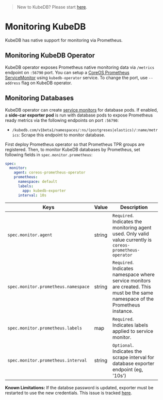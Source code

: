 > New to KubeDB? Please start [here](/docs/tutorial.md).

# Monitoring KubeDB

KubeDB has native support for monitoring via Prometheus.

## Monitoring KubeDB Operator
KubeDB operator exposes Prometheus native monitoring data via `/metrics` endpoint on `:56790` port. You can setup a [CoreOS Prometheus ServiceMonitor](https://github.com/coreos/prometheus-operator) using `kubedb-operator` service. To change the port, use `--address` flag on KubeDB operator.

## Monitoring Databases
KubeDB operator can create [service monitors](https://coreos.com/operators/prometheus/docs/latest/user-guides/running-exporters.html#create-a-matching-servicemonitor) for database pods.
If enabled, a __side-car exporter pod__ is run with database pods to expose Prometheus ready metrics via the following endpoints on port `:56790`:

- `/kubedb.com/v1beta1/namespaces/:ns/(postgreses|elastics)/:name/metrics`: Scrape this endpoint to monitor database.

First deploy Prometheus operator so that Prometheus TPR groups are registered. Then, to monitor KubeDB databases by Prometheus, set following fields in `spec.monitor.prometheus`:

```yaml
spec:
  monitor:
    agent: coreos-prometheus-operator
    prometheus:
      namespace: default
      labels:
        app: kubedb-exporter
      interval: 10s
```

|  Keys                               |  Value |  Description                                                                                                |
|-------------------------------------|--------|-------------------------------------------------------------------------------------------------------------|
| `spec.monitor.agent`                | string | `Required`. Indicates the monitoring agent used. Only valid value currently is `coreos-prometheus-operator` |
| `spec.monitor.prometheus.namespace` | string | `Required`. Indicates namespace where service monitors are created. This must be the same namespace of the Prometheus instance. |
| `spec.monitor.prometheus.labels`    | map    | `Required`. Indicates labels applied to service monitor.                                                    |
| `spec.monitor.prometheus.interval`  | string | `Optional`. Indicates the scrape interval for database exporter endpoint (eg, '10s')                        |

__Known Limitations:__ If the databse password is updated, exporter must be restarted to use the new credentials. This issue is tracked [here](https://github.com/k8sdb/operator/issues/63).

